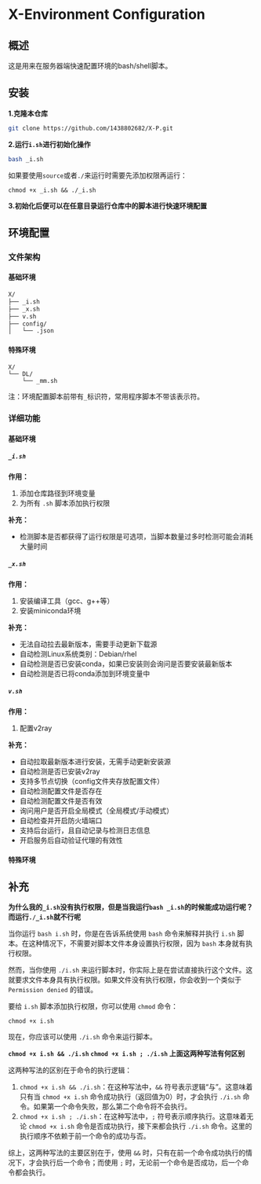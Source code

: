 # X-Environment Configuration

## 概述

这是用来在服务器端快速配置环境的bash/shell脚本。



## 安装

**1.克隆本仓库**

```sh
git clone https://github.com/1438802682/X-P.git
```

**2.运行`i.sh`进行初始化操作**

```sh
bash _i.sh
```

如果要使用`source`或者`./`来运行时需要先添加权限再运行：

```
chmod +x _i.sh && ./_i.sh
```

**3.初始化后便可以在任意目录运行仓库中的脚本进行快速环境配置**



## 环境配置

### 文件架构

#### 基础环境

```sh
X/
├── _i.sh
├── _x.sh
├── v.sh
├── config/
│   └── .json
```

#### 特殊环境

```
X/
└── DL/
    └── _mm.sh

```

注：环境配置脚本前带有`_`标识符，常用程序脚本不带该表示符。



### 详细功能

#### 基础环境

##### `_i.sh`

**作用：**

1. 添加仓库路径到环境变量
2. 为所有 `.sh` 脚本添加执行权限

**补充：**

- 检测脚本是否都获得了运行权限是可选项，当脚本数量过多时检测可能会消耗大量时间



##### `_x.sh`

**作用：**

1. 安装编译工具（gcc、g++等）
2. 安装miniconda环境

**补充：**

- 无法自动拉去最新版本，需要手动更新下载源
- 自动检测Linux系统类别：Debian/rhel
- 自动检测是否已安装conda，如果已安装则会询问是否要安装最新版本
- 自动检测是否已将conda添加到环境变量中



##### `v.sh`

**作用：**

1. 配置v2ray

**补充：**

- 自动拉取最新版本进行安装，无需手动更新安装源
- 自动检测是否已安装v2ray
- 支持多节点切换（config文件夹存放配置文件）
- 自动检测配置文件是否存在
- 自动检测配置文件是否有效
- 询问用户是否开启全局模式（全局模式/手动模式）
- 自动检查并开启防火墙端口
- 支持后台运行，且自动记录与检测日志信息
- 开启服务后自动验证代理的有效性



#### 特殊环境



## 补充

**为什么我的`_i.sh`没有执行权限，但是当我运行`bash _i.sh`的时候能成功运行呢？而运行`./_i.sh`就不行呢**

当你运行 `bash i.sh` 时，你是在告诉系统使用 `bash` 命令来解释并执行 `i.sh` 脚本。在这种情况下，不需要对脚本文件本身设置执行权限，因为 `bash` 本身就有执行权限。

然而，当你使用 `./i.sh` 来运行脚本时，你实际上是在尝试直接执行这个文件。这就要求文件本身具有执行权限。如果文件没有执行权限，你会收到一个类似于 `Permission denied` 的错误。

要给 `i.sh` 脚本添加执行权限，你可以使用 `chmod` 命令：

```
chmod +x i.sh
```

现在，你应该可以使用 `./i.sh` 命令来运行脚本。



**`chmod +x i.sh && ./i.sh` `chmod +x i.sh ; ./i.sh` 上面这两种写法有何区别**

这两种写法的区别在于命令的执行逻辑：

1. `chmod +x i.sh && ./i.sh`：在这种写法中，`&&` 符号表示逻辑“与”。这意味着只有当 `chmod +x i.sh` 命令成功执行（返回值为0）时，才会执行 `./i.sh` 命令。如果第一个命令失败，那么第二个命令将不会执行。
2. `chmod +x i.sh ; ./i.sh`：在这种写法中，`;` 符号表示顺序执行。这意味着无论 `chmod +x i.sh` 命令是否成功执行，接下来都会执行 `./i.sh` 命令。这里的执行顺序不依赖于前一个命令的成功与否。

综上，这两种写法的主要区别在于，使用 `&&` 时，只有在前一个命令成功执行的情况下，才会执行后一个命令；而使用 `;` 时，无论前一个命令是否成功，后一个命令都会执行。
